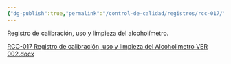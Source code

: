 ```yaml
---
{"dg-publish":true,"permalink":"/control-de-calidad/registros/rcc-017/"}
---
```


Registro de calibración, uso y limpieza del alcoholímetro.

[RCC-017 Registro de calibración, uso y limpieza del Alcoholimetro VER 002.docx](https://drive.google.com/open?id=1zuXs6fbeazCGhGDQBXMufkvrzECyPdgY&usp=drive_copy)